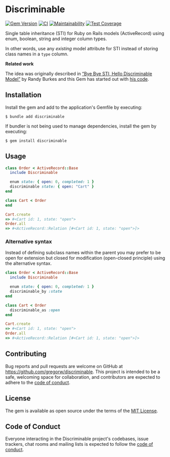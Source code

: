 

# Discriminable

[![Gem Version](https://badge.fury.io/rb/discriminable.svg)](https://rubygems.org/gems/discriminable)
[![CI](https://github.com/gregorw/discriminable/actions/workflows/main.yml/badge.svg)](https://github.com/gregorw/discriminable/actions/workflows/main.yml)
[![Maintainability](https://api.codeclimate.com/v1/badges/94041c5f946b64040368/maintainability)](https://codeclimate.com/github/gregorw/discriminable/maintainability)
[![Test Coverage](https://api.codeclimate.com/v1/badges/94041c5f946b64040368/test_coverage)](https://codeclimate.com/github/gregorw/discriminable/test_coverage)

Single table inheritance (STI) for Ruby on Rails models (ActiveRecord) using enum, boolean, string and integer column types.

In other words, use any _existing_ model attribute for STI instead of storing class names in a `type` column.

**Related work**

The idea was originally described in [“Bye Bye STI, Hello Discriminable Model”](https://www.salsify.com/blog/engineering/bye-bye-sti-hello-discriminable-model) by Randy Burkes and this Gem has started out with [his code](https://gist.github.com/rlburkes/798e186acb2f93e787a5).


## Installation

Install the gem and add to the application's Gemfile by executing:

    $ bundle add discriminable

If bundler is not being used to manage dependencies, install the gem by executing:

    $ gem install discriminable

## Usage

```ruby
class Order < ActiveRecord::Base
  include Discriminable

  enum state: { open: 0, completed: 1 }
  discriminable state: { open: "Cart" }
end

class Cart < Order
end

Cart.create
=> #<Cart id: 1, state: "open">
Order.all
=> #<ActiveRecord::Relation [#<Cart id: 1, state: "open">]>
```

### Alternative syntax

Instead of defining subclass names within the parent you may prefer to be open for extension but closed for modification (open-closed principle) using the alternative syntax.

```ruby
class Order < ActiveRecord::Base
  include Discriminable

  enum state: { open: 0, completed: 1 }
  discriminable_by :state
end

class Cart < Order
  discriminable_as :open
end

Cart.create
=> #<Cart id: 1, state: "open">
Order.all
=> #<ActiveRecord::Relation [#<Cart id: 1, state: "open">]>
```


## Contributing

Bug reports and pull requests are welcome on GitHub at https://github.com/gregorw/discriminable. This project is intended to be a safe, welcoming space for collaboration, and contributors are expected to adhere to the [code of conduct](https://github.com/gregorw/discriminable/blob/main/CODE_OF_CONDUCT.md).

## License

The gem is available as open source under the terms of the [MIT License](https://opensource.org/licenses/MIT).

## Code of Conduct

Everyone interacting in the Discriminable project's codebases, issue trackers, chat rooms and mailing lists is expected to follow the [code of conduct](https://github.com/gregorw/discriminable/blob/main/CODE_OF_CONDUCT.md).
